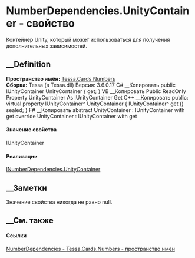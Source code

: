 # NumberDependencies.UnityContainer - свойство
Контейнер Unity, который может использоваться для получения дополнительных
зависимостей.
##  __Definition
 **Пространство имён:** [Tessa.Cards.Numbers](N_Tessa_Cards_Numbers.htm)  
 **Сборка:** Tessa (в Tessa.dll) Версия: 3.6.0.17
C# __Копировать
     public IUnityContainer UnityContainer { get; }
VB __Копировать
     Public ReadOnly Property UnityContainer As IUnityContainer
    	Get
C++ __Копировать
     public:
    virtual property IUnityContainer^ UnityContainer {
    	IUnityContainer^ get () sealed;
    }
F# __Копировать
     abstract UnityContainer : IUnityContainer with get
    override UnityContainer : IUnityContainer with get
#### Значение свойства
IUnityContainer
#### Реализации
[INumberDependencies.UnityContainer](P_Tessa_Cards_Numbers_INumberDependencies_UnityContainer.htm)  
##  __Заметки
Значение свойства никогда не равно null.
## __См. также
#### Ссылки
[NumberDependencies - ](T_Tessa_Cards_Numbers_NumberDependencies.htm)
[Tessa.Cards.Numbers - пространство имён](N_Tessa_Cards_Numbers.htm)
